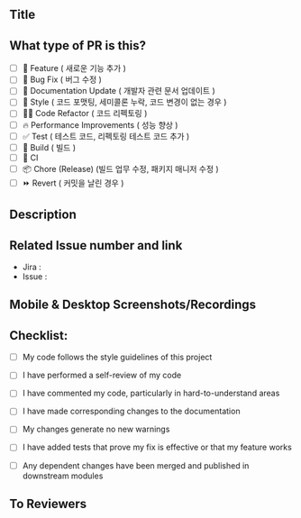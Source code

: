 ## Title

## What type of PR is this? 

- [ ] 🍕 Feature ( 새로운 기능 추가 )
- [ ] 🐛 Bug Fix ( 버그 수정 )
- [ ] 📝 Documentation Update ( 개발자 관련 문서 업데이트 )
- [ ] 🎨 Style ( 코드 포맷팅, 세미콜론 누락, 코드 변경이 없는 경우 )
- [ ] 🧑‍💻 Code Refactor ( 코드 리펙토링 )
- [ ] 🔥 Performance Improvements ( 성능 향상 )
- [ ] ✅ Test ( 테스트 코드, 리펙토링 테스트 코드 추가 )
- [ ] 🤖 Build  ( 빌드 )
- [ ] 🔁 CI 
- [ ] 📦 Chore (Release) (빌드 업무 수정, 패키지 매니저 수정 )
- [ ] ⏩ Revert ( 커밋을 날린 경우 )

## Description

<!-- 
Please do not leave this blank 
This PR [adds/removes/fixes/replaces] the [feature/bug/etc]. 
-->

## Related Issue  number and link
- Jira : 
- Issue : 


## Mobile & Desktop Screenshots/Recordings


## Checklist:
- [ ] My code follows the style guidelines of this project
- [ ] I have performed a self-review of my code
- [ ] I have commented my code, particularly in hard-to-understand areas
- [ ] I have made corresponding changes to the documentation
- [ ] My changes generate no new warnings
- [ ] I have added tests that prove my fix is effective or that my feature works
- [ ] Any dependent changes have been merged and published in downstream modules


## To Reviewers

